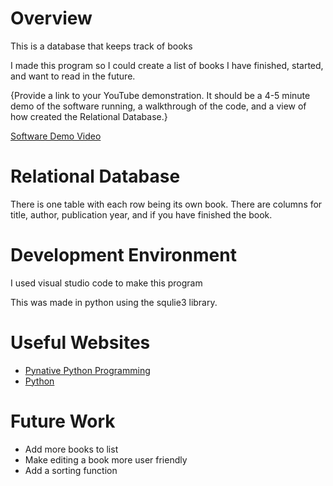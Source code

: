 # Overview

This is a database that keeps track of books

I made this program so I could create a list of books I have finished, started, and want to read in the future.

{Provide a link to your YouTube demonstration.  It should be a 4-5 minute demo of the software running, a walkthrough of the code, and a view of how created the Relational Database.}

[Software Demo Video](https://youtu.be/Wnj8kb5dXS8)

# Relational Database

There is one table with each row being its own book. There are columns for title, author, publication year, and if you have finished the book.

# Development Environment

I used visual studio code to make this program

This was made in python using the squlie3 library.

# Useful Websites

* [Pynative Python Programming](https://pynative.com/python-sqlite-update-table/)
* [Python](https://docs.python.org/3.8/library/sqlite3.html)

# Future Work

* Add more books to list
* Make editing a book more user friendly
* Add a sorting function
